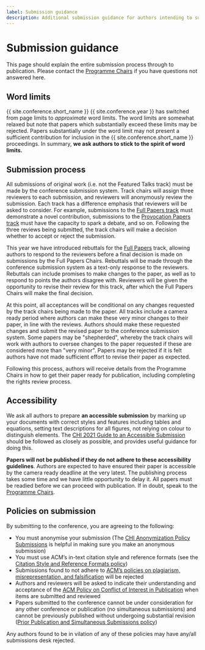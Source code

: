 ```yaml
---
label: Submission guidance
description: Additional submission guidance for authors intending to submit papers to the !!conference.year!! !!conference.full_name!! conference.
---
```


# Submission guidance

This page should explain the entire submission process through to publication.  Please contact the <a href="https://spamty.eu/show/v6/444/19e2d9aa7d1beb95695d606c/" title="Retrieve the email address for the Programme Chairs">Programme Chairs</a> if you have questions not answered here.

## Word limits

{{ site.conference.short_name }} {{ site.conference.year }} has switched from page limits to <em>approximate</em> word limits. The word limits are somewhat relaxed but note that papers which substantially exceed these limits may be rejected. Papers substantially under the word limit may not present a sufficient contribution for inclusion in the {{ site.conference.short_name }} proceedings. In summary, **we ask authors to stick to the spirit of word limits.**


## Submission process

All submissions of original work (i.e. not the Featured Talks track) must be made by the conference submission system. Track chairs will assign three reviewers to each submission, and reviewers will anonymously review the submission. Each track has a difference emphasis that reviewers will be asked to consider. For example, submissions to the [Full Papers track](/2021/authors/full-papers "The {{ site.conference.short_name }} {{ site.conference.year }} Full Papers track") must demonstrate a novel contribution, submissions to the [Provocation Papers track](/2021/authors/provication-papers "The {{ site.conference.short_name }} {{ site.conference.year }} Provication Papers track") must have the capacity to spark a debate, and so on. Following the three reviews being submitted, the track chairs will make a decision whether to accept or reject the submission.

This year we have introduced rebuttals for the [Full Papers](/2021/authors/full-papers/ "The {{ site.conference.short_name }} {{ site.conference.year }} Full Papers track") track, allowing authors to respond to the reviewers before a final decision is made on submissions by the Full Papers Chairs. Rebuttals will be made through the conference submission system as a text-only response to the reviewers. Rebuttals can include promises to make changes to the paper, as well as to respond to points the authors disagree with. Reviewers will be given the opportunity to revise their review for this track, after which the Full Papers Chairs will make the final decision.

At this point, all acceptances will be conditional on any changes requested by the track chairs being made to the paper. All tracks include a camera ready period where authors can make these very minor changes to their paper, in line with the reviews.  Authors should make these requested changes and submit the revised paper to the conference submission system. Some papers may be "shepherded", whereby the track chairs will work with authors to oversee changes to the paper requested if these are considered more than "very minor". Papers may be rejected if it is felt authors have not made sufficient effort to revise their paper as expected.

Following this process, authors will receive details from the Programme Chairs in how to get their paper ready for publication, including completing the rights review process.

## Accessibility

We ask all authors to prepare **an accessible submission** by marking up your documents with correct styles and features including tables and equations, setting text descriptions for all figures, not relying on colour to distinguish elements. The [CHI 2021 Guide to an Accessible Submission](https://chi2021.acm.org/for-authors/presenting/papers/guide-to-an-accessible-submission "Read the CHI 2021 Guide to an Accessible Submission") should be followed as closely as possible, and provides useful guidance for doing this.

**Papers will not be published if they do not adhere to these accessibility guidelines**. Authors are expected to have ensured their paper is accessible by the camera ready deadline at the very latest. The publishing process takes some time and we have little opportunity to delay it. All papers must be readied before we can proceed with publication. If in doubt, speak to the <a href="https://spamty.eu/show/v6/444/19e2d9aa7d1beb95695d606c/" title="Retrieve the email address for the Programme Chairs">Programme Chairs</a>.

## Policies on submission

By submitting to the conference, you are agreeing to the following:
* You must anonymise your submission (The [CHI Anonymization Policy Submissions](https://chi2021.acm.org/for-authors/presenting/papers/chi-anonymization-policy "Read the CHI conference policy on Anonymisation") is helpful in making sure you make an anonymous submission)
* You must use ACM’s in-text citation style and reference formats (see the [Citation Style and Reference Formats policy](https://www.acm.org/publications/authors/reference-formatting "Read the ACM policy on Citation Style and Reference Formats"))  
* Submissions found to not adhere to [ACM’s policies on plagiarism, misrepresentation, and falsification](https://www.acm.org/publications/policies/plagiarism-overview "Read the ACM policy on Plagiarism, Misrepresentation, and Falsification") will be rejected   
* Authors and reviewers will be asked to indicate their understanding and acceptance of the [ACM Policy on Conflict of Interest in Publication](https://www.acm.org/publications/policies/conflict-of-interest "Read the Conflict of Interest Policy for ACM Publications")  when items are submitted and reviewed
* Papers submitted to the conference cannot be under consideration for any other conference or publication (no simultaneous submissions) and cannot be previously published without undergoing substantial revision ([Prior Publication and Simultaneous Submissions policy](https://www.acm.org/publications/policies/simultaneous-submissions "Read the ACM policy on Prior Publication and Simultaneous"))  

Any authors found to be in vilation of any of these policies may have any/all submissions desk rejected.
